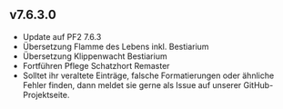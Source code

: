 ## v7.6.3.0
* Update auf PF2 7.6.3
* Übersetzung Flamme des Lebens inkl. Bestiarium
* Übersetzung Klippenwacht Bestiarium
* Fortführen Pflege Schatzhort Remaster
* Solltet ihr veraltete Einträge, falsche Formatierungen oder ähnliche Fehler finden, dann meldet sie gerne als Issue auf unserer GitHub-Projektseite.